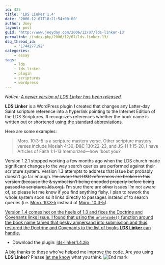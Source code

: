 ```yaml
---
id: 435
title: 'LDS Linker 1.4'
date: '2006-12-07T18:21:54+00:00'
author: Joey
layout: post
guid: 'http://www.joeyday.com/2006/12/07/lds-linker-13'
permalink: /index.php/2006/12/07/lds-linker-13/
dsq_thread_id:
    - '1744277192'
categories:
    - essay
tags:
    - lds
    - lds-linker
    - plugin
    - scriptures
    - wordpress
---
```


*Notice: [A newer version of LDS Linker has been released](http://joeyday.com/to/lds-linker).*

**LDS Linker** is a WordPress plugin I created that changes any Latter-day Saint scripture reference into a hyperlink pointing to the Internet Edition of the LDS Scriptures. It recognizes references whether the book name is written out or shortened using the [standard abbreviations](http://scriptures.lds.org/helps/abbrvtns).

Here are some examples:

> Moro. 10:3-5 is a scripture mastery verse. Other scripture mastery verses include Mosiah 4:30, D&amp;C 130:22-23, and JS-H 1:15-20. I have Articles of Faith 1:1-13 memorized—how ’bout you?

Version 1.2.1 stopped working a few months ago when the LDS church made significant changes to the way search queries are performed against their scripture system. Version 1.3 attempts to address that issue but probably doesn’t go far enough. <del datetime="2006-12-08T02:46:46+00:00">I’m aware that D&amp;C references are broken in this version (because the &amp; symbol isn’t being encoded properly before being passed to scriptures.lds.org).</del> I’m sure there are <del datetime="2006-12-08T02:46:46+00:00">other</del> issues I’m not aware of, so please let me know if you find anything fishy. I plan to rework the whole system soon so it links directly to passages instead of to search queries (i.e. [Moro. 10:3-5](http://scriptures.lds.org/en/moro/10/3-5#3) instead of [Moro. 10:3-5](http://scriptures.lds.org/search?search=moro%2010%3A3-5)).

<ins datetime="2006-12-08T02:46:46+00:00">Version 1.4 comes hot on the heels of 1.3 and fixes the Doctrine and Covenants links issue. I found that using the `urlencode()` function around the book name tamed that pesky ampersand into submission and thus restored the Doctrine and Covenants to the list of books **LDS Linker** can handle.</ins>

- Download the plugin: [lds-linker.1.4.zip](http://downloads.wordpress.org/plugin/lds-linker.1.4.zip)

A big thanks to those who’ve helped me improve the code. Are *you* using **LDS Linker**? Please [let me know](/contact) what you think. ![End mark](http://joeyday.com/wp-content/uploads/2009/08/endmark.png "End mark")